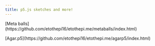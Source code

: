 ```yaml
---
title: p5.js sketches and more!
---
```


<!DOCTYPE HTML>
<html>
  <head>
    <meta charset="UTF-8">
    <title>{{ page.title }}</title>
</head>
<body>
	<p>[Meta balls](https://github.com/etothepi16/etothepi.me/metaballs/index.html)</p>
	<p>[Agar.p5](https://github.com/etothepi16/etothepi.me/agarp5/index.html)</p>
</body>
</html>
